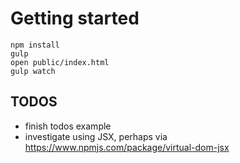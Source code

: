 # Getting started

```
npm install
gulp 
open public/index.html
gulp watch
```

## TODOS
- finish todos example
- investigate using JSX, perhaps via https://www.npmjs.com/package/virtual-dom-jsx
